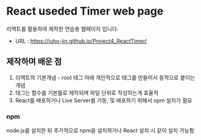 # React useded Timer web page

리액트를 활용하여 제작한 연습용 웹페이지 입니다.
- URL : https://juho-jin.github.io/Project4_ReactTimer/
## 제작하며 배운 점
1. 리액트의 기본개념 - root 태그 아래 개인적으로 태그를 만들어서 동적으로 붙이는 개념
2. 태그는 함수를 기본틀로 제작되며 파일 단위로 작성하는게 효율적
3. React를 배포하거나 Live Server를 가동, 및 배포하기 위해서 npm 설치가 필요
### npm
node.js를 설치한 뒤 추가적으로 npm을 설치하거나 React 설치 시 같이 설치 가능함
